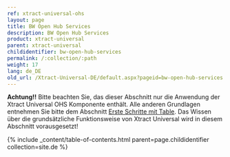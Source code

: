 ```yaml
---
ref: xtract-universal-ohs
layout: page
title: BW Open Hub Services
description: BW Open Hub Services
product: xtract-universal
parent: xtract-universal
childidentifier: bw-open-hub-services
permalink: /:collection/:path
weight: 17
lang: de_DE
old_url: /Xtract-Universal-DE/default.aspx?pageid=bw-open-hub-services
---
```


**Achtung!!** Bitte beachten Sie, das dieser Abschnitt nur die Anwendung der Xtract Universal OHS Komponente enthält. Alle anderen Grundlagen entnehmen Sie bitte dem Abschnitt [Erste Schritte mit Table](./erste-schritte-mit-xtract-table). Das Wissen über die grundsätzliche Funktionsweise von Xtract Universal wird in diesem Abschnitt vorausgesetzt!

{% include _content/table-of-contents.html parent=page.childidentifier collection=site.de %}